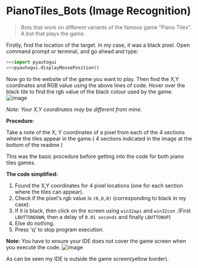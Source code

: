 # PianoTiles_Bots (Image Recognition)
>Bots that work on different variants of the famous game "Piano Tiles". A bot that plays the game.

Firstly, find the location of the target. In my case, it was a black pixel. Open command prompt or terminal, and go ahead and type:

```python
>>>import pyautogui
>>>pyautogui.displayMousePosition()
```
Now go to the website of the game you want to play. Then find the X,Y coordinates and RGB value using the above lines of code. Hover over the black tile to find the rgb value of the black colour used by the game.
![image](https://user-images.githubusercontent.com/84278440/121556559-9c55a980-ca31-11eb-866f-2a5936d29f49.png)

*Note: Your X,Y coordinates may be different from mine.*

**Procedure:**

Take a note of the X, Y coordinates of a pixel from each of the 4 sections where the tiles appear in the game.( 4 sections indicated in the image at the bottom of the readme ) 

This was the basic procedure before getting into the code for both piano tiles games.

**The code simplified:**
1. Found the X,Y coordinates for 4 pixel locations (one for each section where the tiles can appear). 
2. Check if the pixel's rgb value is `(0,0,0)` (corresponding to black in my case).
3. If it is black, then click on the screen using `win32api` and `win32con`  .(First `LBUTTONDOWN`, then a delay of `0.01 seconds` and finally `LBUTTONUP`)
4. Else do nothing.
5. Press 'q' to stop program execution.


**Note:**
You have to ensure your IDE does not cover the game screen when you execute the code.
![image](https://user-images.githubusercontent.com/84278440/121559450-30c10b80-ca34-11eb-9ae4-b70d4a6e2ee5.png)

As can be seen my IDE is outside the game screen(yellow border).
